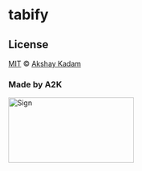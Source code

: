 # tabify



## License

[MIT](LICENSE.md) © [Akshay Kadam](https://github.com/deadcoder0904)

### Made by A2K

<img src="http://imgur.com/jfmA33n.png" alt="Sign" width=250 height=130 />
